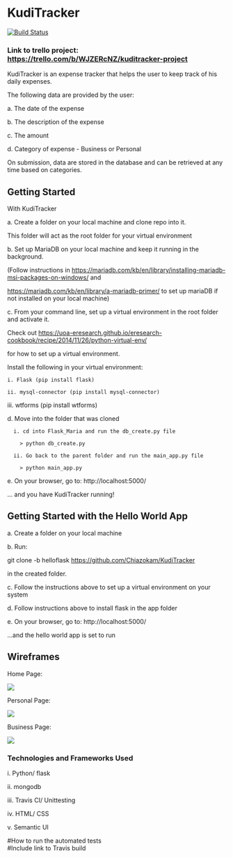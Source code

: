 # KudiTracker

[![Build Status](https://travis-ci.org/Chiazokam/KudiTracker.svg?branch=master)](https://travis-ci.org/Chiazokam/KudiTracker)

### Link to trello project: https://trello.com/b/WJZERcNZ/kuditracker-project
KudiTracker is an expense tracker that helps the user to keep track of his daily expenses.

The following data are provided by the user:


a. The date of the expense

b. The description of the expense

c. The amount

d. Category of expense - Business or Personal

On submission, data are stored in the database and can be retrieved at any time based on categories.



## Getting Started With KudiTracker


a. Create a folder on your local machine and clone repo into it.
   This folder will act as the root folder for your virtual environment

b. Set up MariaDB on your local machine and keep it running in the background.

(Follow instructions in https://mariadb.com/kb/en/library/installing-mariadb-msi-packages-on-windows/ and

   https://mariadb.com/kb/en/library/a-mariadb-primer/ to set up mariaDB if not installed on your local machine)

c. From your command line, set up a virtual environment in the root folder and activate it.
  Check out https://uoa-eresearch.github.io/eresearch-cookbook/recipe/2014/11/26/python-virtual-env/

  for how to set up a virtual environment.


Install the following in your virtual environment:
	i. Flask (pip install flask)
	ii. mysql-connector (pip install mysql-connector)
  iii. wtforms (pip install wtforms)

d. Move into the folder that was cloned

      i. cd into Flask_Maria and run the db_create.py file

        > python db_create.py

      ii. Go back to the parent folder and run the main_app.py file

        > python main_app.py

e. On your browser, go to:
    http://localhost:5000/

... and you have KudiTracker running!


## Getting Started with the Hello World App

a. Create a folder on your local machine

b. Run:

  git clone -b helloflask https://github.com/Chiazokam/KudiTracker

in the created folder.

c. Follow the instructions above to set up a virtual environment on your system

d. Follow instructions above to install flask in the app folder

e. On your browser, go to:
    http://localhost:5000/

...and the hello world app is set to run


## Wireframes
Home Page:

![](https://user-images.githubusercontent.com/26940294/46139831-766b2500-c247-11e8-96f5-e0b07c9414d4.png)

Personal Page:

![](https://user-images.githubusercontent.com/26940294/46139832-7703bb80-c247-11e8-89fb-480ab9a039f1.PNG)

Business Page:

![](https://user-images.githubusercontent.com/26940294/46139827-7539f800-c247-11e8-85df-9a74cb96999c.PNG)


### Technologies and Frameworks Used
i. Python/ flask

ii. mongodb

iii. Travis CI/ Unittesting

iv. HTML/ CSS

v. Semantic UI















#How to run the automated tests\
#Include link to Travis build
